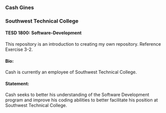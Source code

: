 <h3>Cash Gines</h3>
<h3>Southwest Technical College</h3>
<h4>TESD 1800: Software-Development</h4>

This repository is an introduction to creating my own repository. Reference Exercise 3-2.

<h4>Bio:</h4> <p>Cash is currently an employee of Southwest Technical College.</p>

<h4>Statement:</h4> <p>Cash seeks to better his understanding of the Software Development program and improve his coding abilities to better facilitate his position at Southwest Technical College.</p>
